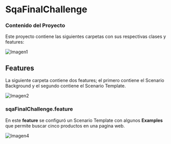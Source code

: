 # SqaFinalChallenge

### Contenido del Proyecto

Este proyecto contiene las siguientes carpetas con sus respectivas clases y features:

![Imagen1](https://user-images.githubusercontent.com/95836335/146691112-ff38c264-e6a0-4e03-b97d-6b6f1fd9ac39.png)

## Features

La siguiente carpeta contiene dos features; el primero contiene el Scenario Background y el segundo contiene el Scenario Template.

![Imagen2](https://user-images.githubusercontent.com/95836335/146691271-0f0b4ed5-9fa6-4bdd-9aee-025317efb0e8.png)

### sqaFinalChallenge.feature

En este **feature** se configuró un Scenario Template con algunos **Examples** que permite buscar cinco productos en una pagina web. 

![Imagen4](https://user-images.githubusercontent.com/95836335/146691579-866fe535-1473-4fb0-ba08-428e72de6925.png)
